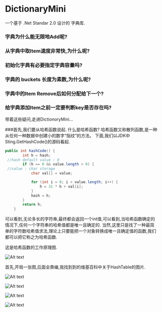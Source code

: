 # DictionaryMini

一个基于 .Net Standar 2.0 设计的 字典库.
### 字典为什么能无限地Add呢?
### 从字典中取Item速度非常快,为什么呢?
### 初始化字典有必要指定字典容量吗?
### 字典的 buckets 长度为素数,为什么呢?
### 字典中的Item Remove后如何分配给下一个?
### 给字典添加Item之前一定要判断key是否存在吗?

带着这些疑问,走进DictionoryMini...

###首先,我们要从哈希函数说起.
什么是哈希函数?
哈希函数又称散列函数,是一种从任何一种数据中创建小的数字“指纹”的方法。
下面,我们以JDK中Sting.GetHashCode()的源码看起.

```java
public int hashCode() {
        int h = hash;
 //hash default value : 0 
        if (h == 0 && value.length > 0) {
 //value : char storage
            char val[] = value;

            for (int i = 0; i < value.length; i++) {
                h = 31 * h + val[i];
            }
            hash = h;
        }
        return h;
    }

```
可以看到,无论多长的字符串,最终都会返回一个int值,可以看到,当哈希函数确定的情况下,任何一个字符串的哈希值都是唯一且确定的.
当然,这里只是找了一种最简单的字符数哈希值求法,理论上只要能把一个对象转换成唯一且确定值的函数,我们都可以把它称之为哈希函数.

这是哈希函数的工作原理图.


![Alt text](https://raw.githubusercontent.com/liuzhenyulive/DictionaryMini/master/Pic/HashFunction.svg?sanitize=true)

首先,开局一张图,后面全靠编,我找到到的维基百科中关于HashTable的图片.

![Alt text](https://raw.githubusercontent.com/liuzhenyulive/DictionaryMini/master/Pic/hashtable0.svg?sanitize=true)





![Alt text](https://raw.githubusercontent.com/liuzhenyulive/DictionaryMini/master/Pic/hashtable1.svg?sanitize=true)

![Alt text](https://raw.githubusercontent.com/liuzhenyulive/DictionaryMini/master/Pic/hashtable2.svg?sanitize=true)

![Alt text](https://raw.githubusercontent.com/liuzhenyulive/DictionaryMini/master/Pic/hashtable3.svg?sanitize=true)

